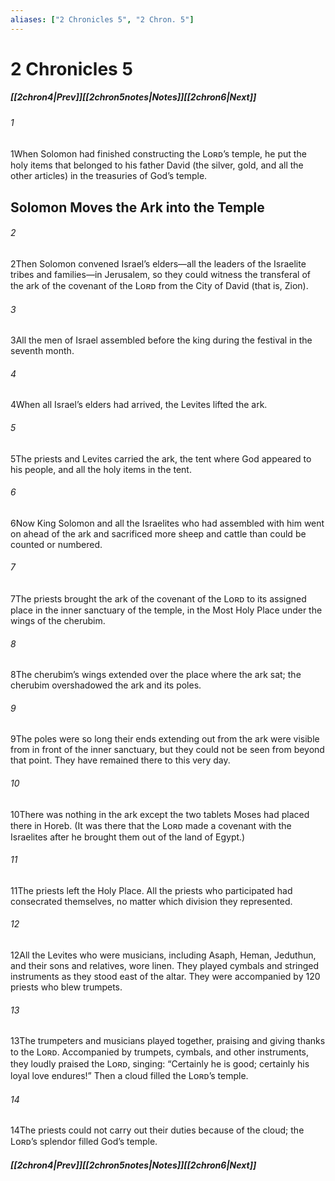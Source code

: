 ```yaml
---
aliases: ["2 Chronicles 5", "2 Chron. 5"]
---
```

# 2 Chronicles 5
##### <span class=arrow-left></span>[[2chron4|Prev]]<span class=navigation-separator></span>[[2chron5notes|Notes]]<span class=navigation-separator></span>[[2chron6|Next]]<span class=arrow-right></span>
###### 1
<span class=verse-first>1</span>When Solomon had finished constructing the Lᴏʀᴅ’s temple, he put the holy items that belonged to his father David (the silver, gold, and all the other articles) in the treasuries of God’s temple.
## Solomon Moves the Ark into the Temple
###### 2
<span class=verse-first>2</span>Then Solomon convened Israel’s elders—all the leaders of the Israelite tribes and families—in Jerusalem, so they could witness the transferal of the ark of the covenant of the Lᴏʀᴅ from the City of David (that is, Zion).
###### 3
<span class=verse-body>3</span>All the men of Israel assembled before the king during the festival in the seventh month.
###### 4
<span class=verse-body>4</span>When all Israel’s elders had arrived, the Levites lifted the ark.
###### 5
<span class=verse-body>5</span>The priests and Levites carried the ark, the tent where God appeared to his people, and all the holy items in the tent.
###### 6
<span class=verse-body>6</span>Now King Solomon and all the Israelites who had assembled with him went on ahead of the ark and sacrificed more sheep and cattle than could be counted or numbered.
###### 7
<span class=verse-body>7</span>The priests brought the ark of the covenant of the Lᴏʀᴅ to its assigned place in the inner sanctuary of the temple, in the Most Holy Place under the wings of the cherubim.
###### 8
<span class=verse-body>8</span>The cherubim’s wings extended over the place where the ark sat; the cherubim overshadowed the ark and its poles.
###### 9
<span class=verse-body>9</span>The poles were so long their ends extending out from the ark were visible from in front of the inner sanctuary, but they could not be seen from beyond that point. They have remained there to this very day.
###### 10
<span class=verse-body>10</span>There was nothing in the ark except the two tablets Moses had placed there in Horeb. (It was there that the Lᴏʀᴅ made a covenant with the Israelites after he brought them out of the land of Egypt.)
<div class=paragraph-break></div>

###### 11
<span class=verse-first>11</span>The priests left the Holy Place. All the priests who participated had consecrated themselves, no matter which division they represented.
###### 12
<span class=verse-body>12</span>All the Levites who were musicians, including Asaph, Heman, Jeduthun, and their sons and relatives, wore linen. They played cymbals and stringed instruments as they stood east of the altar. They were accompanied by 120 priests who blew trumpets.
###### 13
<span class=verse-body>13</span>The trumpeters and musicians played together, praising and giving thanks to the Lᴏʀᴅ. Accompanied by trumpets, cymbals, and other instruments, they loudly praised the Lᴏʀᴅ, singing: “Certainly he is good; certainly his loyal love endures!” Then a cloud filled the Lᴏʀᴅ’s temple.
###### 14
<span class=verse-body>14</span>The priests could not carry out their duties because of the cloud; the Lᴏʀᴅ’s splendor filled God’s temple.
##### <span class=arrow-left></span>[[2chron4|Prev]]<span class=navigation-separator></span>[[2chron5notes|Notes]]<span class=navigation-separator></span>[[2chron6|Next]]<span class=arrow-right></span>